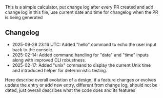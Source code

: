 This is a simple calculator, put change log after every PR created and add change log in this file, use current date and time for changelog when the PR is being generated

## Changelog
- 2025-09-29 23:16 UTC: Added "hello" command to echo the user input back to the console.
- 2025-02-14: Added command handling for "date" and "time" inputs along with improved CLI robustness.
- 2025-02-17: Added "unix" command to display the current Unix time and introduced helper for deterministic testing.

Here describe overall evolution of a design, if a feature changes or evolves update the entry or add new entry, different from change log, should not be dated, just overall describes what the code does and its features
